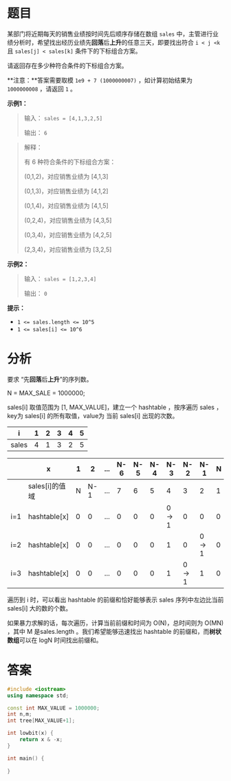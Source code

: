 # 题目

某部门将近期每天的销售业绩按时间先后顺序存储在数组 `sales` 中，主管进行业绩分析时，希望找出经历业绩先**回落**后**上升**的任意三天，即要找出符合 `i < j <k` 且 `sales[j] < sales[k]` 条件下的下标组合方案。

请返回存在多少种符合条件的下标组合方案。

**注意：**答案需要取模 `1e9 + 7 (1000000007)` ，如计算初始结果为 `1000000008` ，请返回 `1` 。

**示例1：**

> 输入： `sales = [4,1,3,2,5]`
>
> 输出： `6`

> 解释：
>
> 有 6 种符合条件的下标组合方案：
>
> (0,1,2)，对应销售业绩为 [4,1,3]
>
> (0,1,3)，对应销售业绩为 [4,1,2]
>
> (0,1,4)，对应销售业绩为 [4,1,5]
>
> (0,2,4)，对应销售业绩为 [4,3,5]
>
> (0,3,4)，对应销售业绩为 [4,2,5]
>
> (2,3,4)，对应销售业绩为 [3,2,5]

**示例2：**

> 输入： `sales = [1,2,3,4]`
>
> 输出： `0`

**提示：**

- `1 <= sales.length <= 10^5`
- `1 <= sales[i] <= 10^6`

# 分析

要求 “先**回落**后**上升**”的序列数。

N = MAX_SALE = 1000000;

sales[i] 取值范围为 [1, MAX_VALUE]，建立一个 hashtable ，按序遍历 sales ，key为 sales[i] 的所有取值，value为 当前 sales[i] 出现的次数。

| i     | 1    | 2    | 3    | 4    | 5    |
| ----- | ---- | ---- | ---- | ---- | ---- |
| sales | 4    | 1    | 3    | 2    | 5    |

|      | x              | 1    | 2    | ...  | N-6  | N-5  | N-4  | N-3   | N-2   | N-1   | N    |
| ---- | -------------- | ---- | ---- | ---- | ---- | ---- | ---- | ----- | ----- | ----- | ---- |
|      | sales[i]的值域 | N    | N-1  | ...  | 7    | 6    | 5    | 4     | 3     | 2     | 1    |
| i=1  | hashtable[x]   | 0    | 0    | ...  | 0    | 0    | 0    | 0 → 1 | 0     | 0     | 0    |
| i=2  | hashtable[x]   | 0    | 0    | ...  | 0    | 0    | 0    | 1     | 0     | 0 → 1 | 0    |
| i=3  | hashtable[x]   | 0    | 0    | ...  | 0    | 0    | 0    | 1     | 0 → 1 | 1     | 0    |

遍历到 i 时，可以看出 hashtable 的前缀和恰好能够表示 sales 序列中左边比当前 sales[i] 大的数的个数。

如果暴力求解的话，每次遍历，计算当前前缀和时间为 O(N)，总时间则为 O(MN) ，其中 M 是sales.length 。我们希望能够迅速找出 hashtable 的前缀和，而**树状数组**可以在 logN 时间找出前缀和。


# 答案

```cpp
#include <iostream>
using namespace std;

const int MAX_VALUE = 1000000;
int n,m;
int tree[MAX_VALUE+1];

int lowbit(x) {
    return x & -x;
}

int main() {
    
}
```

